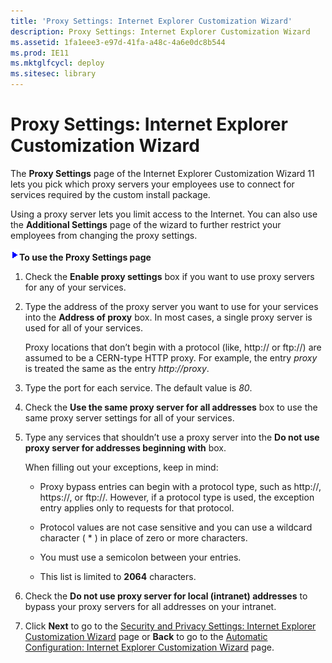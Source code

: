 ```yaml
---
title: 'Proxy Settings: Internet Explorer Customization Wizard'
description: Proxy Settings: Internet Explorer Customization Wizard
ms.assetid: 1fa1eee3-e97d-41fa-a48c-4a6e0dc8b544
ms.prod: IE11
ms.mktglfcycl: deploy
ms.sitesec: library
---
```


# Proxy Settings: Internet Explorer Customization Wizard


The **Proxy Settings** page of the Internet Explorer Customization Wizard 11 lets you pick which proxy servers your employees use to connect for services required by the custom install package.

Using a proxy server lets you limit access to the Internet. You can also use the **Additional Settings** page of the wizard to further restrict your employees from changing the proxy settings.

![](images/wedge.gif)**To use the Proxy Settings page**

1.  Check the **Enable proxy settings** box if you want to use proxy servers for any of your services.

2.  Type the address of the proxy server you want to use for your services into the **Address of proxy** box. In most cases, a single proxy server is used for all of your services.

    Proxy locations that don’t begin with a protocol (like, http:// or ftp://) are assumed to be a CERN-type HTTP proxy. For example, the entry *proxy* is treated the same as the entry *http://proxy*.

3.  Type the port for each service. The default value is *80*.

4.  Check the **Use the same proxy server for all addresses** box to use the same proxy server settings for all of your services.

5.  Type any services that shouldn’t use a proxy server into the **Do not use proxy server for addresses beginning with** box.

    When filling out your exceptions, keep in mind:

    -   Proxy bypass entries can begin with a protocol type, such as http://, https://, or ftp://. However, if a protocol type is used, the exception entry applies only to requests for that protocol.

    -   Protocol values are not case sensitive and you can use a wildcard character ( \* ) in place of zero or more characters.

    -   You must use a semicolon between your entries.

    -   This list is limited to **2064** characters.

6.  Check the **Do not use proxy server for local (intranet) addresses** to bypass your proxy servers for all addresses on your intranet.

7.  Click **Next** to go to the [Security and Privacy Settings: Internet Explorer Customization Wizard](security-and-privacy-settings-internet-explorer-customization-wizard.md) page or **Back** to go to the [Automatic Configuration: Internet Explorer Customization Wizard](automatic-configuration-internet-explorer-customization-wizard.md) page.

 

 





